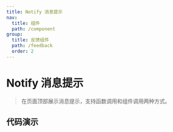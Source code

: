 ```yaml
---
title: Notify 消息提示
nav:
  title: 组件
  path: /component
group:
  title: 反馈组件
  path: /feedback
  order: 2
---
```


# Notify 消息提示

> 在页面顶部展示消息提示，支持函数调用和组件调用两种方式。

## 代码演示

<code src="./__fixtures__/basic.tsx"></code>

<API src="./notify.tsx"></API>
